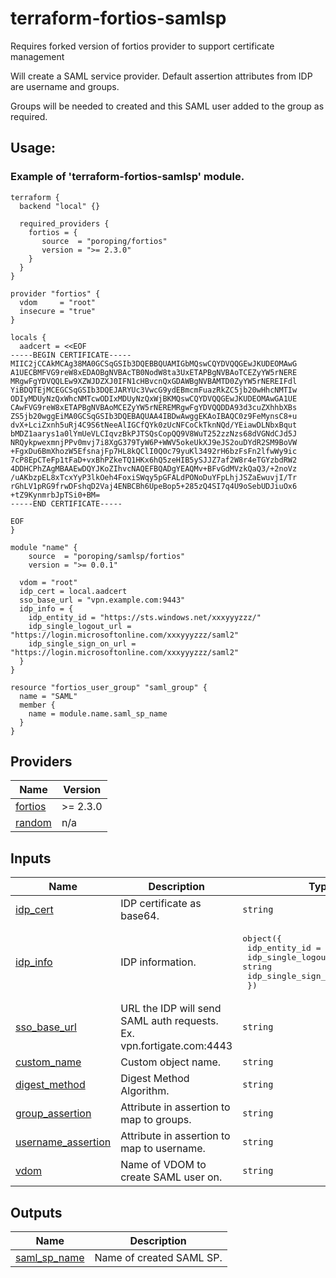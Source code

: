 <!-- BEGIN_TF_DOCS -->
# terraform-fortios-samlsp

Requires forked version of fortios provider to support certificate management

Will create a SAML service provider. Default assertion attributes from IDP are username and groups.

Groups will be needed to created and this SAML user added to the group as required.

## Usage:

### Example of 'terraform-fortios-samlsp' module.

```hcl
terraform {
  backend "local" {}

  required_providers {
    fortios = {
       source  = "poroping/fortios"
       version = ">= 2.3.0"
    }
  }
}

provider "fortios" {
  vdom     = "root"
  insecure = "true"
}

locals {
  aadcert = <<EOF
-----BEGIN CERTIFICATE-----
MIIC2jCCAkMCAg38MA0GCSqGSIb3DQEBBQUAMIGbMQswCQYDVQQGEwJKUDEOMAwG
A1UECBMFVG9reW8xEDAOBgNVBAcTB0NodW8ta3UxETAPBgNVBAoTCEZyYW5rNERE
MRgwFgYDVQQLEw9XZWJDZXJ0IFN1cHBvcnQxGDAWBgNVBAMTD0ZyYW5rNEREIFdl
YiBDQTEjMCEGCSqGSIb3DQEJARYUc3VwcG9ydEBmcmFuazRkZC5jb20wHhcNMTIw
ODIyMDUyNzQxWhcNMTcwODIxMDUyNzQxWjBKMQswCQYDVQQGEwJKUDEOMAwGA1UE
CAwFVG9reW8xETAPBgNVBAoMCEZyYW5rNEREMRgwFgYDVQQDDA93d3cuZXhhbXBs
ZS5jb20wggEiMA0GCSqGSIb3DQEBAQUAA4IBDwAwggEKAoIBAQC0z9FeMynsC8+u
dvX+LciZxnh5uRj4C9S6tNeeAlIGCfQYk0zUcNFCoCkTknNQd/YEiawDLNbxBqut
bMDZ1aarys1a0lYmUeVLCIqvzBkPJTSQsCopQQ9V8WuT252zzNzs68dVGNdCJd5J
NRQykpwexmnjPPv0mvj7i8XgG379TyW6P+WWV5okeUkXJ9eJS2ouDYdR2SM9BoVW
+FgxDu6BmXhozW5EfsnajFp7HL8kQClI0QOc79yuKl3492rH6bzFsFn2lfwWy9ic
7cP8EpCTeFp1tFaD+vxBhPZkeTQ1HKx6hQ5zeHIB5ySJJZ7af2W8r4eTGYzbdRW2
4DDHCPhZAgMBAAEwDQYJKoZIhvcNAQEFBQADgYEAQMv+BFvGdMVzkQaQ3/+2noVz
/uAKbzpEL8xTcxYyP3lkOeh4FoxiSWqy5pGFALdPONoDuYFpLhjJSZaEwuvjI/Tr
rGhLV1pRG9frwDFshqD2Vaj4ENBCBh6UpeBop5+285zQ4SI7q4U9oSebUDJiuOx6
+tZ9KynmrbJpTSi0+BM=
-----END CERTIFICATE-----

EOF
}

module "name" {
    source  = "poroping/samlsp/fortios"
    version = ">= 0.0.1"

  vdom = "root"
  idp_cert = local.aadcert
  sso_base_url = "vpn.example.com:9443"
  idp_info = {
    idp_entity_id = "https://sts.windows.net/xxxyyyzzz/"
    idp_single_logout_url = "https://login.microsoftonline.com/xxxyyyzzz/saml2"
    idp_single_sign_on_url = "https://login.microsoftonline.com/xxxyyyzzz/saml2"
  }
}

resource "fortios_user_group" "saml_group" {
  name = "SAML"
  member {
    name = module.name.saml_sp_name
  }
}
```

## Providers

| Name | Version |
|------|---------|
| <a name="provider_fortios"></a> [fortios](#provider\_fortios) | >= 2.3.0 |
| <a name="provider_random"></a> [random](#provider\_random) | n/a |

## Inputs

| Name | Description | Type | Default | Required |
|------|-------------|------|---------|:--------:|
| <a name="input_idp_cert"></a> [idp\_cert](#input\_idp\_cert) | IDP certificate as base64. | `string` | n/a | yes |
| <a name="input_idp_info"></a> [idp\_info](#input\_idp\_info) | IDP information. | <pre>object({<br>    idp_entity_id          = string<br>    idp_single_logout_url  = string<br>    idp_single_sign_on_url = string<br>  })</pre> | n/a | yes |
| <a name="input_sso_base_url"></a> [sso\_base\_url](#input\_sso\_base\_url) | URL the IDP will send SAML auth requests. Ex. vpn.fortigate.com:4443 | `string` | n/a | yes |
| <a name="input_custom_name"></a> [custom\_name](#input\_custom\_name) | Custom object name. | `string` | `null` | no |
| <a name="input_digest_method"></a> [digest\_method](#input\_digest\_method) | Digest Method Algorithm. | `string` | `"sha1"` | no |
| <a name="input_group_assertion"></a> [group\_assertion](#input\_group\_assertion) | Attribute in assertion to map to groups. | `string` | `"groups"` | no |
| <a name="input_username_assertion"></a> [username\_assertion](#input\_username\_assertion) | Attribute in assertion to map to username. | `string` | `"username"` | no |
| <a name="input_vdom"></a> [vdom](#input\_vdom) | Name of VDOM to create SAML user on. | `string` | `null` | no |

## Outputs

| Name | Description |
|------|-------------|
| <a name="output_saml_sp_name"></a> [saml\_sp\_name](#output\_saml\_sp\_name) | Name of created SAML SP. |
<!-- END_TF_DOCS -->